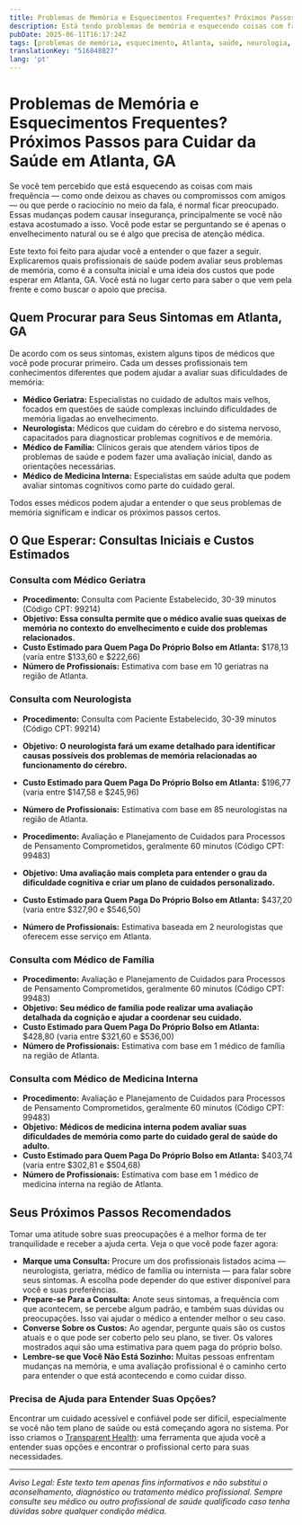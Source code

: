 ```yaml
---
title: Problemas de Memória e Esquecimentos Frequentes? Próximos Passos para Cuidar da Saúde em Atlanta, GA  
description: Está tendo problemas de memória e esquecendo coisas com frequência? Saiba quais profissionais procurar, o que esperar das consultas e os custos em Atlanta, GA para seus próximos passos na saúde.  
pubDate: 2025-06-11T16:17:24Z
tags: [problemas de memória, esquecimento, Atlanta, saúde, neurologia, geriatria, clínica geral, medicina interna]
translationKey: "516848827"
lang: 'pt'
---
```


# Problemas de Memória e Esquecimentos Frequentes? Próximos Passos para Cuidar da Saúde em Atlanta, GA

Se você tem percebido que está esquecendo as coisas com mais frequência — como onde deixou as chaves ou compromissos com amigos — ou que perde o raciocínio no meio da fala, é normal ficar preocupado. Essas mudanças podem causar insegurança, principalmente se você não estava acostumado a isso. Você pode estar se perguntando se é apenas o envelhecimento natural ou se é algo que precisa de atenção médica.

Este texto foi feito para ajudar você a entender o que fazer a seguir. Explicaremos quais profissionais de saúde podem avaliar seus problemas de memória, como é a consulta inicial e uma ideia dos custos que pode esperar em Atlanta, GA. Você está no lugar certo para saber o que vem pela frente e como buscar o apoio que precisa.

## Quem Procurar para Seus Sintomas em Atlanta, GA

De acordo com os seus sintomas, existem alguns tipos de médicos que você pode procurar primeiro. Cada um desses profissionais tem conhecimentos diferentes que podem ajudar a avaliar suas dificuldades de memória:

- **Médico Geriatra:** Especialistas no cuidado de adultos mais velhos, focados em questões de saúde complexas incluindo dificuldades de memória ligadas ao envelhecimento.  
- **Neurologista:** Médicos que cuidam do cérebro e do sistema nervoso, capacitados para diagnosticar problemas cognitivos e de memória.  
- **Médico de Família:** Clínicos gerais que atendem vários tipos de problemas de saúde e podem fazer uma avaliação inicial, dando as orientações necessárias.  
- **Médico de Medicina Interna:** Especialistas em saúde adulta que podem avaliar sintomas cognitivos como parte do cuidado geral.

Todos esses médicos podem ajudar a entender o que seus problemas de memória significam e indicar os próximos passos certos.

## O Que Esperar: Consultas Iniciais e Custos Estimados

### Consulta com Médico Geriatra

- **Procedimento:** Consulta com Paciente Estabelecido, 30-39 minutos (Código CPT: 99214)  
- **Objetivo:** **Essa consulta permite que o médico avalie suas queixas de memória no contexto do envelhecimento e cuide dos problemas relacionados.**  
- **Custo Estimado para Quem Paga Do Próprio Bolso em Atlanta:** $178,13 (varia entre $133,60 e $222,66)  
- **Número de Profissionais:** Estimativa com base em 10 geriatras na região de Atlanta.

### Consulta com Neurologista

- **Procedimento:** Consulta com Paciente Estabelecido, 30-39 minutos (Código CPT: 99214)  
- **Objetivo:** **O neurologista fará um exame detalhado para identificar causas possíveis dos problemas de memória relacionadas ao funcionamento do cérebro.**  
- **Custo Estimado para Quem Paga Do Próprio Bolso em Atlanta:** $196,77 (varia entre $147,58 e $245,96)  
- **Número de Profissionais:** Estimativa com base em 85 neurologistas na região de Atlanta.

- **Procedimento:** Avaliação e Planejamento de Cuidados para Processos de Pensamento Comprometidos, geralmente 60 minutos (Código CPT: 99483)  
- **Objetivo:** **Uma avaliação mais completa para entender o grau da dificuldade cognitiva e criar um plano de cuidados personalizado.**  
- **Custo Estimado para Quem Paga Do Próprio Bolso em Atlanta:** $437,20 (varia entre $327,90 e $546,50)  
- **Número de Profissionais:** Estimativa baseada em 2 neurologistas que oferecem esse serviço em Atlanta.

### Consulta com Médico de Família

- **Procedimento:** Avaliação e Planejamento de Cuidados para Processos de Pensamento Comprometidos, geralmente 60 minutos (Código CPT: 99483)  
- **Objetivo:** **Seu médico de família pode realizar uma avaliação detalhada da cognição e ajudar a coordenar seu cuidado.**  
- **Custo Estimado para Quem Paga Do Próprio Bolso em Atlanta:** $428,80 (varia entre $321,60 e $536,00)  
- **Número de Profissionais:** Estimativa com base em 1 médico de família na região de Atlanta.

### Consulta com Médico de Medicina Interna

- **Procedimento:** Avaliação e Planejamento de Cuidados para Processos de Pensamento Comprometidos, geralmente 60 minutos (Código CPT: 99483)  
- **Objetivo:** **Médicos de medicina interna podem avaliar suas dificuldades de memória como parte do cuidado geral de saúde do adulto.**  
- **Custo Estimado para Quem Paga Do Próprio Bolso em Atlanta:** $403,74 (varia entre $302,81 e $504,68)  
- **Número de Profissionais:** Estimativa com base em 1 médico de medicina interna na região de Atlanta.

## Seus Próximos Passos Recomendados

Tomar uma atitude sobre suas preocupações é a melhor forma de ter tranquilidade e receber a ajuda certa. Veja o que você pode fazer agora:

- **Marque uma Consulta:** Procure um dos profissionais listados acima — neurologista, geriatra, médico de família ou internista — para falar sobre seus sintomas. A escolha pode depender do que estiver disponível para você e suas preferências.  
- **Prepare-se Para a Consulta:** Anote seus sintomas, a frequência com que acontecem, se percebe algum padrão, e também suas dúvidas ou preocupações. Isso vai ajudar o médico a entender melhor o seu caso.  
- **Converse Sobre os Custos:** Ao agendar, pergunte quais são os custos atuais e o que pode ser coberto pelo seu plano, se tiver. Os valores mostrados aqui são uma estimativa para quem paga do próprio bolso.  
- **Lembre-se que Você Não Está Sozinho:** Muitas pessoas enfrentam mudanças na memória, e uma avaliação profissional é o caminho certo para entender o que está acontecendo e como cuidar disso.

### Precisa de Ajuda para Entender Suas Opções?

Encontrar um cuidado acessível e confiável pode ser difícil, especialmente se você não tem plano de saúde ou está começando agora no sistema. Por isso criamos o [Transparent Health](https://transparenthealth.ai): uma ferramenta que ajuda você a entender suas opções e encontrar o profissional certo para suas necessidades.

---

*Aviso Legal: Este texto tem apenas fins informativos e não substitui o aconselhamento, diagnóstico ou tratamento médico profissional. Sempre consulte seu médico ou outro profissional de saúde qualificado caso tenha dúvidas sobre qualquer condição médica.*  